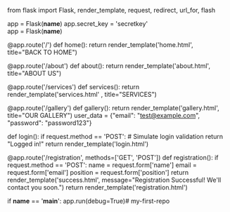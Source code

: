 from flask import Flask, render_template, request, redirect, url_for, flash

app = Flask(__name__)
app.secret_key = 'secretkey'  
app = Flask(__name__)

@app.route('/')
def home():
    return render_template('home.html', title="BACK TO HOME")

@app.route('/about')
def about():
    return render_template('about.html', title="ABOUT US")

@app.route('/services')
def services():
    return render_template('services.html' , title="SERVICES")

@app.route('/gallery')
def gallery():
    return render_template('gallery.html', title="OUR GALLERY")
user_data = {"email": "test@example.com", "password": "password123"}

def login():
    if request.method == 'POST':
        # Simulate login validation
        return "Logged in!"
    return render_template('login.html')


@app.route('/registration', methods=['GET', 'POST'])
def registration():
    if request.method == 'POST':
        name = request.form['name']
        email = request.form['email']
        position = request.form['position']
        return render_template('success.html', message="Registration Successful! We'll contact you soon.")
    return render_template('registration.html')


if __name__ == '__main__':
    app.run(debug=True)#   m y - f i r s t - r e p o  
 